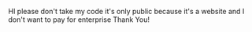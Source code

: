 HI please don't take my code it's only public because it's a website and I don't want to pay for enterprise Thank You!
